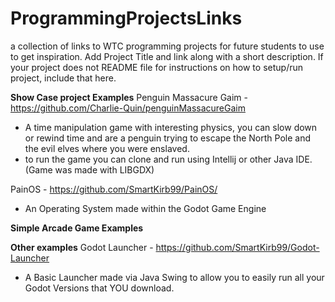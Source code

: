 # ProgrammingProjectsLinks
a collection of links to WTC programming projects for future students to use to get inspiration. Add Project Title and link along with a short description.  If your project does not README file for instructions on how to setup/run project, include that here.

**Show Case project Examples**
Penguin Massacure Gaim - https://github.com/Charlie-Quin/penguinMassacureGaim
  - A time manipulation game with interesting physics, you can slow down or rewind time and are a penguin trying to escape the North Pole and the evil elves where you were enslaved.
  - to run the game you can clone and run using Intellij or other Java IDE.  (Game was made with LIBGDX)
    
PainOS - https://github.com/SmartKirb99/PainOS/
 - An Operating System made within the Godot Game Engine

**Simple Arcade Game Examples**

**Other examples**
Godot Launcher - https://github.com/SmartKirb99/Godot-Launcher
- A Basic Launcher made via Java Swing to allow you to easily run all your Godot Versions that YOU download.
